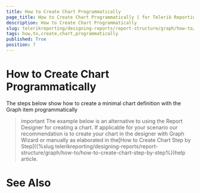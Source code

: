 ```yaml
---
title: How to Create Chart Programmatically
page_title: How to Create Chart Programmatically | for Telerik Reporting Documentation
description: How to Create Chart Programmatically
slug: telerikreporting/designing-reports/report-structure/graph/how-to/how-to-create-chart-programmatically
tags: how,to,create,chart,programmatically
published: True
position: 7
---
```


# How to Create Chart Programmatically



The steps below show how to create a minimal chart definition with the Graph item programmatically

>important The example below is an alternative to using the Report Designer for creating a chart. 
          If applicable for your scenario our recommendation is to create your chart in the designer 
          with Graph Wizard or manually as elaborated in the[How to Create Chart Step by Step]({%slug telerikreporting/designing-reports/report-structure/graph/how-to/how-to-create-chart-step-by-step%})help article.
>


## 



	



	



# See Also
